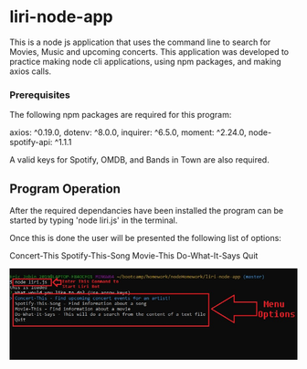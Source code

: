 # liri-node-app

This is a node js application that uses the command line to search for Movies, Music and upcoming concerts. This application was developed to practice making node cli applications, using npm packages, and making axios calls.

### Prerequisites

The following npm packages are required for this program:

axios: ^0.19.0,
dotenv: ^8.0.0,
inquirer: ^6.5.0,
moment: ^2.24.0,
node-spotify-api: ^1.1.1

A valid keys for Spotify, OMDB, and Bands in Town are also required.

## Program Operation

After the required dependancies have been installed the program can be started by typing 'node liri.js' in the terminal.

Once this is done the user will be presented the following list of options:

Concert-This
Spotify-This-Song
Movie-This
Do-What-It-Says
Quit

![There Should be a picture here](/images/menu.jpg?raw=true "Command to Start and Menu Select")

